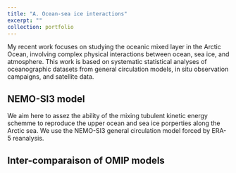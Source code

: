 ```yaml
---
title: "A. Ocean-sea ice interactions"
excerpt: ""
collection: portfolio
---
```


<!-- <br/><img src='/images/nemo_EXP_contorl_mldnorth_spatial19702021_septmars.png'> -->

My recent work focuses on studying the oceanic mixed layer in the Arctic Ocean, involving complex physical interactions between ocean, sea ice, and atmosphere. This work is based on systematic statistical analyses of oceanographic datasets from general circulation models, in situ observation campaigns, and satellite data.

NEMO-SI3 model
---

We aim here to assez the ability of the mixing tubulent kinetic energy schemme to reproduce the upper ocean and sea ice porperties along the Arctic sea. <be>
We use the NEMO-SI3 general circulation model forced by ERA-5 reanalysis. 

Inter-comparaison of OMIP models
---
